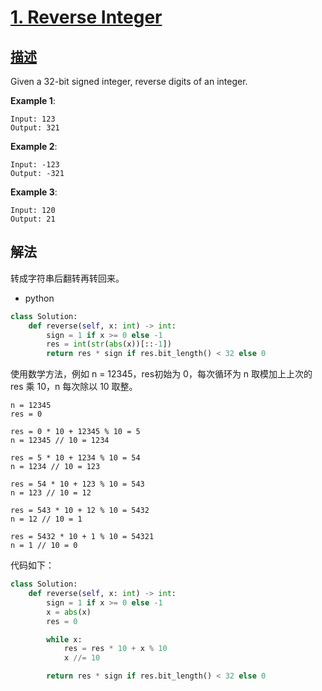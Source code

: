 # [1. Reverse Integer](https://leetcode.com/problems/reverse-integer/)

## [描述](https://leetcode.com/problems/reverse-integer/)

Given a 32-bit signed integer, reverse digits of an integer.

**Example 1**:

```text
Input: 123
Output: 321
```

**Example 2**:

```text
Input: -123
Output: -321
```

**Example 3**:

```text
Input: 120
Output: 21
```

## 解法

转成字符串后翻转再转回来。

- python

```python
class Solution:
    def reverse(self, x: int) -> int:
        sign = 1 if x >= 0 else -1
        res = int(str(abs(x))[::-1])
        return res * sign if res.bit_length() < 32 else 0

```

使用数学方法，例如 n = 12345，res初始为 0，每次循环为 n 取模加上上次的 res 乘 10，n 每次除以 10 取整。

```text
n = 12345
res = 0

res = 0 * 10 + 12345 % 10 = 5
n = 12345 // 10 = 1234

res = 5 * 10 + 1234 % 10 = 54
n = 1234 // 10 = 123

res = 54 * 10 + 123 % 10 = 543
n = 123 // 10 = 12

res = 543 * 10 + 12 % 10 = 5432
n = 12 // 10 = 1

res = 5432 * 10 + 1 % 10 = 54321
n = 1 // 10 = 0
```

代码如下：

```python
class Solution:
    def reverse(self, x: int) -> int:
        sign = 1 if x >= 0 else -1
        x = abs(x)
        res = 0

        while x:
            res = res * 10 + x % 10
            x //= 10

        return res * sign if res.bit_length() < 32 else 0

```
